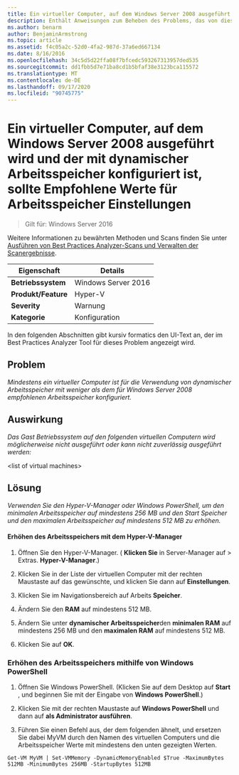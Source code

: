 ```yaml
---
title: Ein virtueller Computer, auf dem Windows Server 2008 ausgeführt wird und der mit dynamischer Arbeitsspeicher konfiguriert ist, sollte Empfohlene Werte für Arbeitsspeicher Einstellungen
description: Enthält Anweisungen zum Beheben des Problems, das von dieser Best Practices Analyzer Regel gemeldet wird.
ms.author: benarm
author: BenjaminArmstrong
ms.topic: article
ms.assetid: f4c05a2c-52d0-4fa2-987d-37a6ed667134
ms.date: 8/16/2016
ms.openlocfilehash: 34c5d5d22ffa08f7bfcedc593267313957ded535
ms.sourcegitcommit: dd1fbb5d7e71ba8cd1b5bfaf38e3123bca115572
ms.translationtype: MT
ms.contentlocale: de-DE
ms.lasthandoff: 09/17/2020
ms.locfileid: "90745775"
---
```

# <a name="a-virtual-machine-running-windows-server-2008-and-configured-with-dynamic-memory-should-use-recommended-values-for-memory-settings"></a>Ein virtueller Computer, auf dem Windows Server 2008 ausgeführt wird und der mit dynamischer Arbeitsspeicher konfiguriert ist, sollte Empfohlene Werte für Arbeitsspeicher Einstellungen

>Gilt für: Windows Server 2016

Weitere Informationen zu bewährten Methoden und Scans finden Sie unter [Ausführen von Best Practices Analyzer-Scans und Verwalten der Scanergebnisse](https://go.microsoft.com/fwlink/p/?LinkID=223177).

|Eigenschaft|Details|
|-|-|
|**Betriebssystem**|Windows Server 2016|
|**Produkt/Feature**|Hyper-V|
|**Severity**|Warnung|
|**Kategorie**|Konfiguration|

In den folgenden Abschnitten gibt kursiv formatics den UI-Text an, der im Best Practices Analyzer Tool für dieses Problem angezeigt wird.

## <a name="issue"></a>Problem
*Mindestens ein virtueller Computer ist für die Verwendung von dynamischer Arbeitsspeicher mit weniger als dem für Windows Server 2008 empfohlenen Arbeitsspeicher konfiguriert.*

## <a name="impact"></a>Auswirkung
*Das Gast Betriebssystem auf den folgenden virtuellen Computern wird möglicherweise nicht ausgeführt oder kann nicht zuverlässig ausgeführt werden:*

\<list of virtual machines>

## <a name="resolution"></a>Lösung
*Verwenden Sie den Hyper-V-Manager oder Windows PowerShell, um den minimalen Arbeitsspeicher auf mindestens 256 MB und den Start Speicher und den maximalen Arbeitsspeicher auf mindestens 512 MB zu erhöhen.*

#### <a name="increase-memory-using-hyper-v-manager"></a>Erhöhen des Arbeitsspeichers mit dem Hyper-V-Manager

1.  Öffnen Sie den Hyper-V-Manager. ( **Klicken Sie** in Server-Manager auf  >  Extras. **Hyper-V-Manager**.)

2.  Klicken Sie in der Liste der virtuellen Computer mit der rechten Maustaste auf das gewünschte, und klicken Sie dann auf **Einstellungen**.

3.  Klicken Sie im Navigationsbereich auf Arbeits **Speicher**.

4.  Ändern Sie den **RAM** auf mindestens 512 MB.

5.  Ändern Sie unter **dynamischer Arbeitsspeicher**den **minimalen RAM** auf mindestens 256 MB und den **maximalen RAM** auf mindestens 512 MB.

6.  Klicken Sie auf **OK**.

### <a name="increase-memory-using-windows-powershell"></a>Erhöhen des Arbeitsspeichers mithilfe von Windows PowerShell

1.  Öffnen Sie Windows PowerShell. (Klicken Sie auf dem Desktop auf **Start** , und beginnen Sie mit der Eingabe von **Windows PowerShell**.)

2.  Klicken Sie mit der rechten Maustaste auf **Windows PowerShell** und dann auf **als Administrator ausführen**.

3.  Führen Sie einen Befehl aus, der dem folgenden ähnelt, und ersetzen Sie dabei MyVM durch den Namen des virtuellen Computers und die Arbeitsspeicher Werte mit mindestens den unten gezeigten Werten.

```
Get-VM MyVM | Set-VMMemory -DynamicMemoryEnabled $True -MaximumBytes 512MB -MinimumBytes 256MB -StartupBytes 512MB
```



